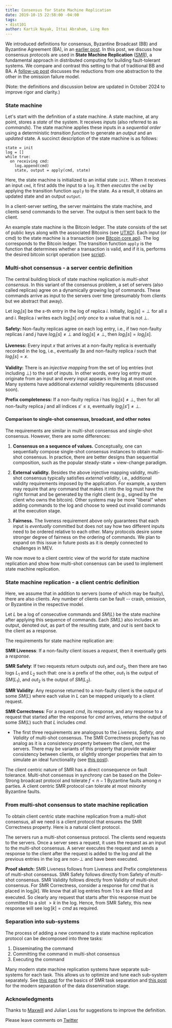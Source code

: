 ```yaml
---
title: Consensus for State Machine Replication
date: 2019-10-15 22:58:00 -04:00
tags:
- dist101
author: Kartik Nayak, Ittai Abraham, Ling Ren
---
```


We introduced definitions for consensus, Byzantine Broadcast (BB) and Byzantine Agreement (BA), in an [earlier post](https://decentralizedthoughts.github.io/2019-06-27-defining-consensus/). In this post, we discuss how consensus protocols are used in **State Machine Replication** ([SMR](https://en.wikipedia.org/wiki/State_machine_replication)), a fundamental approach in distributed computing for building fault-tolerant systems. We compare and contrast this setting to that of traditional BB and BA. A [follow-up post](https://decentralizedthoughts.github.io/2022-11-19-from-single-shot-to-smr/) discusses the reductions from one abstraction to the other in the omission failure model.

(Note: the definitions and discussion below are updated in October 2024 to improve rigor and clarity.) 

### State machine

Let's start with the definition of a state machine. A state machine, at any point, stores a *state* of the system. It receives *inputs* (also referred to as *commands*). The state machine applies these inputs in a *sequential order* using a deterministic *transition function* to generate an *output* and an *updated* state. A succinct description of the state machine is as follows:

```
state = init
log = []
while true:
  on receiving cmd:
    log.append(cmd)
    state, output = apply(cmd, state)
```

Here, the state machine is initialized to an initial state `init`. When it receives an input `cmd`, it first adds the input to a `log`. It then *executes* the `cmd` by applying the transition function `apply` to the state. As a result, it obtains an updated state and an output `output`. 

In a client-server setting, the server maintains the state machine, and clients send commands to the server. The output is then sent back to the client.

An example state machine is the Bitcoin ledger. The state consists of the set of public keys along with the associated Bitcoins (see [UTXO](https://www.mycryptopedia.com/bitcoin-utxo-unspent-transaction-output-set-explained/)). Each input (or cmd) to the state machine is a transaction (see [Bitcoin core api](https://bitcoin.org/en/developer-reference#bitcoin-core-apis)). The log corresponds to the Bitcoin ledger. The transition function `apply` is the function that determines whether a transaction is valid, and if it is, performs the desired bitcoin script operation (see [script](https://en.bitcoin.it/wiki/Script)).


### Multi-shot consensus - a server centric definition

The central building block of state machine replication is *multi-shot consensus*. In this variant of the consensus problem, a set of servers (also called replicas) agree on a dynamically growing log of commands. These commands arrive as input to the servers over time (presumably from clients but we abstract that away).

Let $log_i[s]$ be the $s$-th entry in the log of replica $i$. Initially, $log_i[s]=\bot$ for all $s$ and $i$. Replica $i$ writes each $log_i[s]$ *only once* to a value that is not $\bot$. 

**Safety:** Non-faulty replicas agree on each log entry, i.e., if two non-faulty replicas $i$ and $j$ have $log_i[s] \neq \bot$ and $log_j[s] \neq \bot$, then $log_i[s] = log_j[s]$.

**Liveness:** Every input $x$ that arrives at a non-faulty replica is eventually recorded in the log, i.e., eventually  $\exists s$ and non-faulty replica $i$ such that $log_i[s] = x$.

**Validity:** There is an *injective mapping* from the set of log entries (not including $\bot$) to the set of inputs. In other words, every log entry must originate from an input and every input appears in the log at most once. Many systems have additional *external validity* requirements (discussed soon).
  
**Prefix completeness:** If a non-faulty replica $i$ has $log_i[s] \neq \bot$, then for all non-faulty replica $j$ and all indices $s' \le s$, eventually $log_j[s'] \neq \bot$. 

#### Comparison to single-shot consensus, broadcast, and other notes

The requirements are similar in multi-shot consensus and single-shot consensus.  However, there are some differences:

1. **Consensus on a sequence of values.** Conceptually, one can sequentially compose single-shot consensus instances to obtain multi-shot consensus. In practice, there are better designs than sequential composition, such as the popular steady-state + view-change paradigm.

2. **External validity.** Besides the above injective mapping validity, multi-shot consensus typically satisfies *external validity*, i.e., additional validity requirements imposed by the application. For example, a system may require that any command that makes it into the log must have the right format and be generated by the right client (e.g., signed by the client who owns the bitcoin). Other systems may be more "liberal" when adding commands to the log and choose to weed out invalid commands at the execution stage. 
 
3. **Fairness.** The liveness requirement above only guarantees that each input is *eventually* committed but does not say how two different inputs need to be ordered relative to each other. Many protocols desire some stronger degree of fairness on the ordering of commands. We plan to expand on this issue in future posts as it is deeply connected to challenges in MEV.

We now move to a client centric view of the world for state machine replication and show how multi-shot consensus can be used to implement state machine replication. 

### State machine replication - a client centric definition

Here, we assume that in addition to servers (some of which may be faulty), there are also clients. Any number of clients can be fault -- crash, omission, or Byzantine in the respective model. 

Let $L$ be a log of consecutive commands and $SM(L)$ be the state machine after applying this sequence of commands. Each $SM(L)$ also includes an output, denoted $out$, as part of the resulting state, and $out$ is sent back to the client as a response. 

The requirements for state machine replication are:

**SMR Liveness**: If a non-faulty client issues a *request*, then it eventually gets a *response*. 

**SMR Safety**: If two requests return outputs $out_1$ and $out_2$, then there are two logs $L_1$ and $L_2$ such that: one is a prefix of the other, $out_1$ is the output of $SM(L_1)$, and $out_2$ is the output of $SM(L_2)$.

**SMR Validity**: Any response returned to a non-faulty client is the output of some $SM(L)$ where each value in $L$ can be mapped uniquely to a client request.

**SMR Correctness**: For a request $cmd$, its response, and any response to a request that started after the response for $cmd$ arrives, returns the output of some $SM(L)$ such that $L$ includes $cmd$.

* The first three requirements are analogous to the *Liveness, Safety, and Validity* of multi-shot consensus. The SMR Correctness property has no analog as it is a consistency property between the client, not the servers. There may be variants of this property that provide weaker consistency between clients, or slightly stronger properties that aim to simulate an ideal functionality (see [this post](https://decentralizedthoughts.github.io/2021-10-16-the-ideal-state-machine-model-multiple-clients-and-linearizability/)).

The client centric nature of SMR has a direct consequence on fault tolerance. Multi-shot consensus in synchrony can be based on the Dolev-Strong broadcast protocol and tolerate $f < n-1$ Byzantine faults among $n$ parties. A client centric SMR protocol can tolerate at most minority Byzantine faults.


### From multi-shot consensus to state machine replication

To obtain client centric state machine replication from a multi-shot consensus, all we need is a client protocol that ensures the SMR Correctness property. Here is a natural client protocol. 

The servers run a multi-shot consensus protocol. The clients send requests to the servers. Once a server sees a request, it uses the request as an input to the multi-shot consensus. 
A server executes the request and sends a response to the client after the request is added to the log *and* all the previous entries in the log are non-$\bot$ and have been executed. 

**Proof sketch:**
SMR Liveness follows from Liveness and Prefix completeness of multi-shot consensus.
SMR Safety follows directly from Safety of multi-shot consensus.
SMR Validity follows directly from Validity of multi-shot consensus.
For SMR Correctness, consider a response for $cmd$ that is placed in $\log_i[k]$. We know that all log entries from 1 to $k$ are filled and executed. So clearly any request that starts after this response must be committed to a slot $>k$ in the log. Hence, from SMR Safety, this new response will see $\log[k]=cmd$ as required.


### Separation into sub-systems

The process of adding a new command to a state machine replication protocol can be decomposed into three tasks:

1. Disseminating the command 
2. Committing the command in multi-shot consensus
3. Executing the command  

Many modern state machine replication systems have separate sub-systems for each task. This allows us to optimize and tune each sub-system separately. See [this post](https://decentralizedthoughts.github.io/2019-12-06-dce-the-three-scalability-bottlenecks-of-state-machine-replication/) for the basics of SMR task separation and [this post](https://decentralizedthoughts.github.io/2022-06-28-DAG-meets-BFT/) for the modern separation of the data dissemination stage. 

### Acknowledgments

Thanks to [Maxwill](https://twitter.com/tensorfi) and Julian Loss for suggestions to improve the definition.

Please leave comments on [Twitter](https://twitter.com/kartik1507/status/1185321750881538050?s=20)
